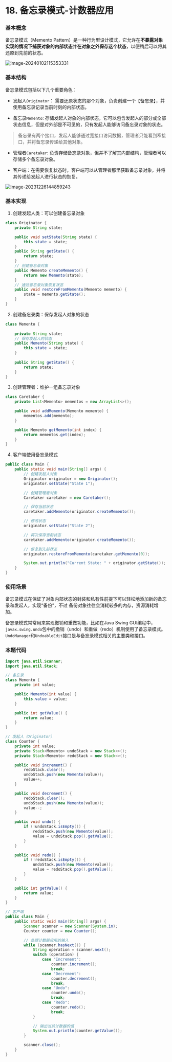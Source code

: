 # 18. 备忘录模式-计数器应用

### 基本概念

备忘录模式（Memento Pattern）是一种行为型设计模式，它允许在**不暴露对象实现的情况下捕获对象的内部状态**并**在对象之外保存这个状态**，以便稍后可以将其还原到先前的状态。

![image-20240102115353331](../pics/image-20240102115353331.png)

### 基本结构

备忘录模式包括以下几个重要角色：

- 发起人`Originator`： 需要还原状态的那个对象，负责创建一个【备忘录】，并使用备忘录记录当前时刻的内部状态。

- 备忘录`Memento`:  存储发起人对象的内部状态，它可以包含发起人的部分或全部状态信息，但是对外部是不可见的，只有发起人能够访问备忘录对象的状态。

> 备忘录有两个接口，发起人能够通过宽接口访问数据，管理者只能看到窄接口，并将备忘录传递给其他对象。

- 管理者`Caretaker`:  负责存储备忘录对象，但并不了解其内部结构，管理者可以存储多个备忘录对象。

- 客户端：在需要恢复状态时，客户端可以从管理者那里获取备忘录对象，并将其传递给发起人进行状态的恢复。

![image-20231226144859243](../pics/image-20231226144859243.png)

### 基本实现

1. 创建发起人类：可以创建备忘录对象

```java
class Originator {
    private String state;

    public void setState(String state) {
        this.state = state;
    }
    public String getState() {
        return state;
    }
	// 创建备忘录对象
    public Memento createMemento() {
        return new Memento(state);
    }
	// 通过备忘录对象恢复状态
    public void restoreFromMemento(Memento memento) {
        state = memento.getState();
    }
}
```

2. 创建备忘录类：保存发起人对象的状态

```JAVA
class Memento {
    
    private String state;
	// 保存发起人的状态
    public Memento(String state) {
        this.state = state;
    }
	
    public String getState() {
        return state;
    }
}
```

3. 创建管理者：维护一组备忘录对象

```JAVA
class Caretaker {
    private List<Memento> mementos = new ArrayList<>();

    public void addMemento(Memento memento) {
        mementos.add(memento);
    }

    public Memento getMemento(int index) {
        return mementos.get(index);
    }
}
```

4. 客户端使用备忘录模式

```JAVA
public class Main {
    public static void main(String[] args) {
        // 创建发起人对象
        Originator originator = new Originator();
        originator.setState("State 1");

        // 创建管理者对象
        Caretaker caretaker = new Caretaker();

        // 保存当前状态
        caretaker.addMemento(originator.createMemento());

        // 修改状态
        originator.setState("State 2");

        // 再次保存当前状态
        caretaker.addMemento(originator.createMemento());

        // 恢复到先前状态
        originator.restoreFromMemento(caretaker.getMemento(0));

        System.out.println("Current State: " + originator.getState());
    }
}
```

### 使用场景

备忘录模式在保证了对象内部状态的封装和私有性前提下可以轻松地添加新的备忘录和发起人，实现“备份”，不过 备份对象往往会消耗较多的内存，资源消耗增加。

备忘录模式常常用来实现撤销和重做功能，比如在Java Swing GUI编程中，`javax.swing.undo`包中的撤销（undo）和重做（redo）机制使用了备忘录模式。`UndoManager`和`UndoableEdit`接口是与备忘录模式相关的主要类和接口。

### 本题代码

```JAVA
import java.util.Scanner;
import java.util.Stack;

// 备忘录
class Memento {
    private int value;

    public Memento(int value) {
        this.value = value;
    }

    public int getValue() {
        return value;
    }
}

// 发起人（Originator）
class Counter {
    private int value;
    private Stack<Memento> undoStack = new Stack<>();
    private Stack<Memento> redoStack = new Stack<>();

    public void increment() {
        redoStack.clear();
        undoStack.push(new Memento(value));
        value++;
    }

    public void decrement() {
        redoStack.clear();
        undoStack.push(new Memento(value));
        value--;
    }

    public void undo() {
        if (!undoStack.isEmpty()) {
            redoStack.push(new Memento(value));
            value = undoStack.pop().getValue();
        }
    }

    public void redo() {
        if (!redoStack.isEmpty()) {
            undoStack.push(new Memento(value));
            value = redoStack.pop().getValue();
        }
    }

    public int getValue() {
        return value;
    }
}

// 客户端
public class Main {
    public static void main(String[] args) {
        Scanner scanner = new Scanner(System.in);
        Counter counter = new Counter();

        // 处理计数器应用的输入
        while (scanner.hasNext()) {
            String operation = scanner.next();
            switch (operation) {
                case "Increment":
                    counter.increment();
                    break;
                case "Decrement":
                    counter.decrement();
                    break;
                case "Undo":
                    counter.undo();
                    break;
                case "Redo":
                    counter.redo();
                    break;
            }

            // 输出当前计数器的值
            System.out.println(counter.getValue());
        }

        scanner.close();
    }
}
```



